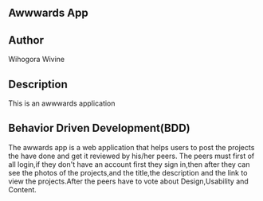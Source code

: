 ## Awwwards App
## Author
Wihogora Wivine

## Description
This is an awwwards application

## Behavior Driven Development(BDD)
The awwards app is a web application that helps users to post the projects the have done and get it reviewed by his/her peers. The peers must first of all login,if they don't have an account first they sign in,then after they can see the photos of the projects,and the title,the description and the link to view the projects.After the peers have to vote about Design,Usability and Content.

